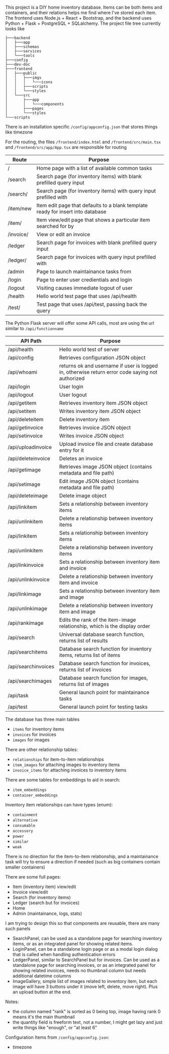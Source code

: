 This project is a DIY home inventory database. Items can be both items and containers, and their relations helps me find where I've stored each item. The frontend uses Node.js + React + Bootstrap, and the backend uses Python + Flask + PostgreSQL + SQLalchemy. The project file tree currently looks like

```
├───backend
│   ├───app
│   ├───schemas
│   ├───services
│   └───tools
├───config
├───dev-doc
├───frontend
│   ├───public
│   │   ├───imgs
│   │   │   └───icons
│   │   ├───scripts
│   │   └───styles
│   └───src
│       ├───app
│       │   └───components
│       ├───pages
│       └───styles
└───scripts
```

There is an installation specific `/config/appconfig.json` that stores things like timezone

For the routing, the files `/frontend/index.html` and `/frontend/src/main.tsx` and `/frontend/src/app/App.tsx` are responsible for routing

| Route | Purpose |
|-------|---------|
| /                     | Home page with a list of available common tasks |
| /search               | Search page (for inventory items) with blank prefilled query input |
| /search/<xyz>         | Search page (for inventory items) with query input prefilled with <xyz> |
| /item/new             | Item edit page that defaults to a blank template ready for insert into database |
| /item/<xyz>           | Item view/edit page that shows a particular item searched for by <xyz> |
| /invoice/<uuid>       | View or edit an invoice |
| /ledger               | Search page for invoices with blank prefilled query input |
| /ledger/<xyz>         | Search page for invoices with query input prefilled with <xyz> |
| /admin                | Page to launch maintainance tasks from |
| /login                | Page to enter user credientials and login |
| /logout               | Visiting causes immediate logout of user |
| /health               | Hello world test page that uses /api/health |
| /test/<xyz>           | Test page that uses /api/test, passing back the query <xyz> |

The Python Flask server will offer some API calls, most are using the url similar to `/api/functionname`

| API Path | Purpose |
|----------|---------|
| /api/health           | Hello world test of server |
| /api/config           | Retrieves configuration JSON object |
| /api/whoami           | returns ok and username if user is logged in, otherwise return error code saying not authorized |
| /api/login            | User login |
| /api/logout           | User logout |
| /api/getitem          | Retrieves inventory item JSON object |
| /api/setitem          | Writes inventory item JSON object |
| /api/deleteitem       | Delete inventory item |
| /api/getinvoice       | Retrieves invoice JSON object |
| /api/setinvoice       | Writes invoice JSON object |
| /api/uploadinvoice    | Upload invoice file and create database entry for it |
| /api/deleteinvoice    | Deletes an invoice |
| /api/getimage         | Retrieves image JSON object (contains metadata and file path) |
| /api/setimage         | Edit image JSON object (contains metadata and file path) |
| /api/deleteimage      | Delete image object |
| /api/linkitem         | Sets a relationship between inventory items |
| /api/unlinkitem       | Delete a relationship between inventory items |
| /api/linkitem         | Sets a relationship between inventory items |
| /api/unlinkitem       | Delete a relationship between inventory items |
| /api/linkinvoice      | Sets a relationship between inventory item and invoice |
| /api/unlinkinvoice    | Delete a relationship between inventory item and invoice |
| /api/linkimage        | Sets a relationship between inventory item and image |
| /api/unlinkimage      | Delete a relationship between inventory item and image |
| /api/rankimage        | Edits the rank of the item-image relationship, which is the display order |
| /api/search           | Universal database search function, returns list of results |
| /api/searchitems      | Database search function for inventory items, returns list of items |
| /api/searchinvoices   | Database search function for invoices, returns list of invoices |
| /api/searchimages     | Database search function for images, returns list of images |
| /api/task             | General launch point for maintainance tasks |
| /api/test             | General launch point for testing tasks |

The database has three main tables

 * `items` for inventory items
 * `invoices` for invoices
 * `images` for images

There are other relationship tables:

 * `relationships` for item-to-item relationships
 * `item_images` for attaching images to inventory items
 * `invoice_items` for attaching invoices to inventory items

There are some tables for embeddings to aid in search:

 * `item_embeddings`
 * `container_embeddings`

Inventory item relationships can have types (enum):

 * `containment`
 * `alternative`
 * `consumable`
 * `accessory`
 * `power`
 * `similar`
 * `weak`

There is no direction for the item-to-item relationship, and a maintainance task will try to ensure a direction if needed (such as big containers contain smaller containers)

There are some full pages:

 * Item (inventory item) view/edit
 * Invoice view/edit
 * Search (for inventory items)
 * Ledger (search but for invoices)
 * Home
 * Admin (maintainance, logs, stats)

I am trying to design this so that components are reusable, there are many such panels

 * SearchPanel, can be used as a standalone page for searching inventory items, or as an integrated panel for showing related items.
 * LoginPanel, can be a standalone login page or as a modal login dialog that is called when handling authentication errors
 * LedgerPanel, similar to SearchPanel but for invoices. Can be used as a standalone page for searching invoices, or as an integrated panel for showing related invoices, needs no thumbnail column but needs additional datetime columns
 * ImageGallery, simple list of images related to inventory item, but each image will have 3 buttons under it (move left, delete, move right). Plus an upload button at the end.

Notes:

 * the column named "rank" is sorted as 0 being top, image having rank 0 means it's the main thumbnail
 * the quantity field is freeform text, not a number, I might get lazy and just write things like "enough", or "at least 6"

Configuration Items from `/config/appconfig.json`:

 * timezone
